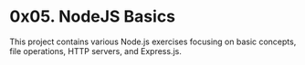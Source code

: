 # 0x05. NodeJS Basics

This project contains various Node.js exercises focusing on basic concepts, file operations, HTTP servers, and Express.js.
